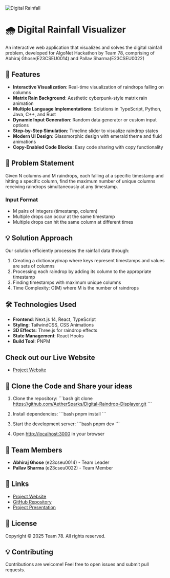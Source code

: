 ![Digital Rainfall](./app/favicon.ico)

# 🌧️ Digital Rainfall Visualizer



An interactive web application that visualizes and solves the digital rainfall problem, developed for AlgoNet Hackathon by Team 78, comprising of Abhiraj Ghose(E23CSEU0014) and Pallav Sharma(E23CSEU0022)

## 🚀 Features

- **Interactive Visualization**: Real-time visualization of raindrops falling on columns
- **Matrix Rain Background**: Aesthetic cyberpunk-style matrix rain animation
- **Multiple Language Implementations**: Solutions in TypeScript, Python, Java, C++, and Rust
- **Dynamic Input Generation**: Random data generator or custom input options
- **Step-by-Step Simulation**: Timeline slider to visualize raindrop states
- **Modern UI Design**: Glassmorphic design with emerald theme and fluid animations
- **Copy-Enabled Code Blocks**: Easy code sharing with copy functionality

## 🎯 Problem Statement

Given N columns and M raindrops, each falling at a specific timestamp and hitting a specific column, find the maximum number of unique columns receiving raindrops simultaneously at any timestamp.

### Input Format
- M pairs of integers (timestamp, column)
- Multiple drops can occur at the same timestamp
- Multiple drops can hit the same column at different times

## 💡 Solution Approach

Our solution efficiently processes the rainfall data through:

1. Creating a dictionary/map where keys represent timestamps and values are sets of columns
2. Processing each raindrop by adding its column to the appropriate timestamp
3. Finding timestamps with maximum unique columns
4. Time Complexity: O(M) where M is the number of raindrops

## 🛠️ Technologies Used

- **Frontend**: Next.js 14, React, TypeScript
- **Styling**: TailwindCSS, CSS Animations
- **3D Effects**: Three.js for raindrop effects
- **State Management**: React Hooks
- **Build Tool**: PNPM

## Check out our Live Website
- [Project Website](https://digital-raindrop-displayer.vercel.app/)


## 🚀 Clone the Code and Share your ideas

1. Clone the repository:
\`\`\`bash
git clone https://github.com/AetherSparks/Digital-Raindrop-Displayer.git
\`\`\`

2. Install dependencies:
\`\`\`bash
pnpm install
\`\`\`

3. Start the development server:
\`\`\`bash
pnpm dev
\`\`\`

4. Open [http://localhost:3000](http://localhost:3000) in your browser

## 👥 Team Members

- **Abhiraj Ghose** (e23cseu0014) - Team Leader
- **Pallav Sharma** (e23cseu0022) - Team Member

## 🔗 Links
- [Project Website](https://digital-raindrop-displayer.vercel.app/)
- [GitHub Repository](https://github.com/AetherSparks/Digital-Raindrop-Displayer)
- [Project Presentation](https://docs.google.com/presentation/d/1ioCnC4oHyE2AMuDXW4gZr2b-sVchCq9ZRyZy2f7NhAA/edit?usp=sharing)

## 📄 License

Copyright © 2025 Team 78. All rights reserved.

## 💡 Contributing

Contributions are welcome! Feel free to open issues and submit pull requests.
